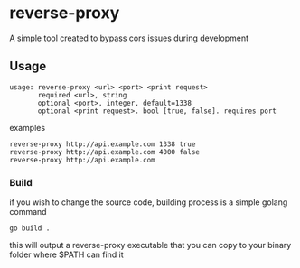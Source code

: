 # reverse-proxy
A simple tool created to bypass cors issues during development
## Usage

```
usage: reverse-proxy <url> <port> <print request>
       required <url>, string
       optional <port>, integer, default=1338
       optional <print request>. bool [true, false]. requires port
```
examples
```
reverse-proxy http://api.example.com 1338 true
reverse-proxy http://api.example.com 4000 false
reverse-proxy http://api.example.com
```
### Build
if you wish to change the source code, building process is a simple golang command
```
go build .
```
this will output a reverse-proxy executable that you can copy to your binary folder where $PATH can find it
